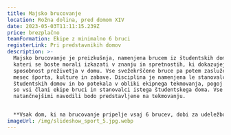 ```yaml
---
title: Majsko brucovanje
location: Rožna dolina, pred domom XIV
date: 2023-05-03T11:11:15.239Z
price: brezplačno
teamFormation: Ekipe z minimalno 6 bruci
registerLink: Pri predstavnikih domov
description: >-
  Majsko brucovanje je preizkušnja, namenjena brucem iz študentskih domov, na
  kateri se boste morali izkazati v znanju in spretnostih, ki dokazujejo njihovo
  sposobnost preživetja v domu. Vse svežekrščene bruce pa potem zasluženo čaka
  mesec športa, kulture in zabave. Disciplina je namenjena le stanovalcem
  študentskih domov in bo potekala v obliki ekipnega tekmovanja, pogoj pa je, da
  so vsi člani ekipe bruci in stanovalci istega študentskega doma. Vse igre z
  natančnejšimi navodili bodo predstavljene na tekmovanju.


  **Vsak dom, ki na brucovanje pripelje vsaj 6 brucev, dobi za udeležbo 10 točk. Če se ekipa uvrsti med najboljše tri, za prvo mesto dobijo dodatnih 12 točk, za drugo 10 točk in za tretje 8 točk.**
imageUrl: /img/slideshow_sport_5.jpg.webp
---
```

